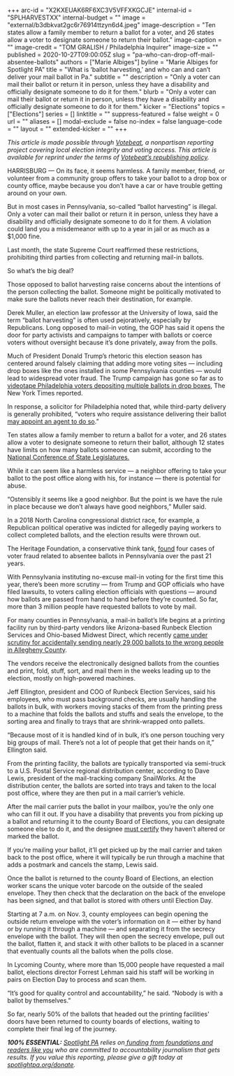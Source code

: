 +++
arc-id = "X2KXEUAK6RF6XC3V5VFFXKGCJE"
internal-id = "SPLHARVESTXX"
internal-budget = ""
image = "external/b3dbkvat2gc6r76914ttzyn6d4.jpeg"
image-description = "Ten states allow a family member to return a ballot for a voter, and 26 states allow a voter to designate someone to return their ballot."
image-caption = ""
image-credit = "TOM GRALISH / Philadelphia Inquirer"
image-size = ""
published = 2020-10-27T09:00:05Z
slug = "pa-who-can-drop-off-mail-absentee-ballots"
authors = ["Marie Albiges"]
byline = "Marie Albiges for Spotlight PA"
title = "What is ‘ballot harvesting,’ and who can and can’t deliver your mail ballot in Pa."
subtitle = ""
description = "Only a voter can mail their ballot or return it in person, unless they have a disability and officially designate someone to do it for them."
blurb = "Only a voter can mail their ballot or return it in person, unless they have a disability and officially designate someone to do it for them."
kicker = "Elections"
topics = ["Elections"]
series = []
linktitle = ""
suppress-featured = false
weight = 0
url = ""
aliases = []
modal-exclude = false
no-index = false
language-code = ""
layout = ""
extended-kicker = ""
+++

<i>This article is made possible through </i><a href="http://votebeat.org/"><i>Votebeat</i></a><i>, a nonpartisan reporting project covering local election integrity and voting access. This article is available for reprint under the terms of </i><a href="https://votebeat.org/republishing/"><i>Votebeat’s republishing policy</i></a><i>.</i>

HARRISBURG — On its face, it seems harmless. A family member, friend, or volunteer from a community group offers to take your ballot to a drop box or county office, maybe because you don’t have a car or have trouble getting around on your own.

But in most cases in Pennsylvania, so-called “ballot harvesting” is illegal. Only a voter can mail their ballot or return it in person, unless they have a disability and officially designate someone to do it for them. A violation could land you a misdemeanor with up to a year in jail or as much as a $1,000 fine.

Last month, the state Supreme Court reaffirmed these restrictions, prohibiting third parties from collecting and returning mail-in ballots.

So what’s the big deal?

Those opposed to ballot harvesting raise concerns about the intentions of the person collecting the ballot. Someone might be politically motivated to make sure the ballots never reach their destination, for example.

Derek Muller, an election law professor at the University of Iowa, said the term “ballot harvesting” is often used pejoratively, especially by Republicans. Long opposed to mail-in voting, the GOP has said it opens the door for party activists and campaigns to tamper with ballots or coerce voters without oversight because it’s done privately, away from the polls.

<script src="https://www.spotlightpa.org/embed.js" async></script><div data-spl-embed-version="1" data-spl-src="https://www.spotlightpa.org/embeds/newsletter/"></div>

Much of President Donald Trump’s rhetoric this election season has centered around falsely claiming that adding more voting sites — including drop boxes like the ones installed in some Pennsylvania counties — would lead to widespread voter fraud. The Trump campaign has gone so far as to <a href="https://www.nytimes.com/2020/10/22/us/politics/trump-campaign-voter-surveillance.html">videotape Philadelphia voters depositing multiple ballots in drop boxes</a>, The New York Times reported.

In response, a solicitor for Philadelphia noted that, while third-party delivery is generally prohibited, “voters who require assistance delivering their ballot <a href="https://www.inquirer.com/politics/election/trump-campaign-surveillance-philadelphia-mail-ballot-drop-boxes-20201022.html">may appoint an agent to do so</a>.”

Ten states allow a family member to return a ballot for a voter, and 26 states allow a voter to designate someone to return their ballot, although 12 states have limits on how many ballots someone can submit, according to the <a href="https://www.ncsl.org/research/elections-and-campaigns/vopp-table-10-who-can-collect-and-return-an-absentee-ballot-other-than-the-voter.aspx">National Conference of State Legislatures.</a>

While it can seem like a harmless service — a neighbor offering to take your ballot to the post office along with his, for instance — there is potential for abuse.

“Ostensibly it seems like a good neighbor. But the point is we have the rule in place because we don’t always have good neighbors,” Muller said.

In a 2018 North Carolina congressional district race, for example, a Republican political operative was indicted for allegedly paying workers to collect completed ballots, and the election results were thrown out.

The Heritage Foundation, a conservative think tank, <a href="https://www.heritage.org/voterfraud/search?combine=&state=PA&year=&case_type=All&fraud_type=24489">found</a> four cases of voter fraud related to absentee ballots in Pennsylvania over the past 21 years.

With Pennsylvania instituting no-excuse mail-in voting for the first time this year, there’s been more scrutiny — from Trump and GOP officials who have filed lawsuits, to voters calling election officials with questions — around how ballots are passed from hand to hand before they’re counted. So far, more than 3 million people have requested ballots to vote by mail.

For many counties in Pennsylvania, a mail-in ballot’s life begins at a printing facility run by third-party vendors like Arizona-based Runbeck Election Services and Ohio-based Midwest Direct, which recently <a href="https://www.post-gazette.com/news/politics-local/2020/10/14/Election-ballots-mail-in-absentee-incorrect-allegheny-county-pittsburgh-voters/stories/202010140139">came under scrutiny for accidentally sending nearly 29,000 ballots to the wrong people in Allegheny County</a>.

The vendors receive the electronically designed ballots from the counties and print, fold, stuff, sort, and mail them in the weeks leading up to the election, mostly on high-powered machines.

Jeff Ellington, president and COO of Runbeck Election Services, said his employees, who must pass background checks, are usually handling the ballots in bulk, with workers moving stacks of them from the printing press to a machine that folds the ballots and stuffs and seals the envelope, to the sorting area and finally to trays that are shrink-wrapped onto pallets.

“Because most of it is handled kind of in bulk, it’s one person touching very big groups of mail. There’s not a lot of people that get their hands on it,” Ellington said.

From the printing facility, the ballots are typically transported via semi-truck to a U.S. Postal Service regional distribution center, according to Dave Lewis, president of the mail-tracking company SnailWorks. At the distribution center, the ballots are sorted into trays and taken to the local post office, where they are then put in a mail carrier’s vehicle.

After the mail carrier puts the ballot in your mailbox, you’re the only one who can fill it out. If you have a disability that prevents you from picking up a ballot and returning it to the county Board of Elections, you can designate someone else to do it, and the designee <a href="https://www.votespa.com/Resources/Documents/Authorize-Designated-Agent-for-Mail-in-or-Absentee-Ballot.pdf">must certify</a> they haven’t altered or marked the ballot.

<script src="https://www.spotlightpa.org/embed.js" async></script><div data-spl-embed-version="1" data-spl-src="https://www.spotlightpa.org/embeds/cta/?url=https%3A%2F%2Fwww.spotlightpa.org%2Fdonate&eyebrow=BECOME%20A%20MEMBER&body=Make%20a%20gift%20today%20and%20help%20Spotlight%20PA%20continue%20to%20provide%20100%25%20essential%20reporting%20on%20the%20upcoming%20election%20in%20Pennsylvania.%20From%20court%20challenges%20to%20voter%20intimidation%2C%20our%20reporters%20are%20keeping%20watch%20for%20you.&cta=JOIN%20US%20NOW"></div>

If you’re mailing your ballot, it’ll get picked up by the mail carrier and taken back to the post office, where it will typically be run through a machine that adds a postmark and cancels the stamp, Lewis said.

Once the ballot is returned to the county Board of Elections, an election worker scans the unique voter barcode on the outside of the sealed envelope. They then check that the declaration on the back of the envelope has been signed, and that ballot is stored with others until Election Day.

Starting at 7 a.m. on Nov. 3, county employees can begin opening the outside return envelope with the voter’s information on it — either by hand or by running it through a machine — and separating it from the secrecy envelope with the ballot. They will then open the secrecy envelope, pull out the ballot, flatten it, and stack it with other ballots to be placed in a scanner that eventually counts all the ballots when the polls close.

In Lycoming County, where more than 15,000 people have requested a mail ballot, elections director Forrest Lehman said his staff will be working in pairs on Election Day to process and scan them.

“It’s good for quality control and accountability,” he said. “Nobody is with a ballot by themselves.”

So far, nearly 50% of the ballots that headed out the printing facilities' doors have been returned to county boards of elections, waiting to complete their final leg of the journey.

<i><b>100% ESSENTIAL:</b></i><i> </i><a href="https://www.spotlightpa.org/"><i>Spotlight PA</i></a><i> relies on</i><a href="https://www.spotlightpa.org/support"><i> funding from foundations and readers like you</i></a><i> who are committed to accountability journalism that gets results. If you value this reporting, please give a gift today at </i><a href="http://spotlightpa.org/donate"><i>spotlightpa.org/donate</i></a><i>.</i>

<script src="https://www.spotlightpa.org/embed.js" async></script><div data-spl-embed-version="1" data-spl-src="https://www.spotlightpa.org/embeds/tips/?tip_text=Are%20you%20a%20Pennsylvania%20resident%20with%20a%20voting%20or%20election%20question%3F%20Send%20it%20to%20Spotlight%20PA%20and%20we'll%20do%20our%20best%20to%20answer%20it.&flag_text=election%202020"></div>

